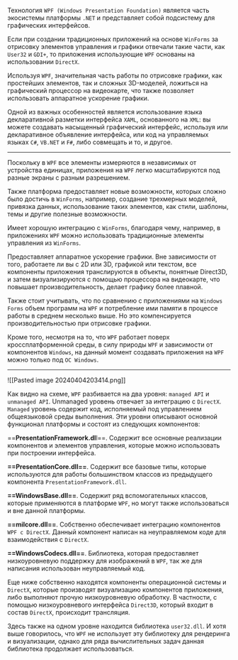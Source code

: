 Технология `WPF (Windows Presentation Foundation)` является часть экосистемы платформы `.NET` и представляет собой подсистему для графических интерфейсов.

Если при создании традиционных приложений на основе `WinForms` за отрисовку элементов управления и графики отвечали такие части, как `User32` и `GDI+`, то приложения использующие `WPF` основаны на использовании `DirectX`.

Используя `WPF`, значительная часть работы по отрисовке графики, как простейших элементов, так и сложных 3D-моделей, ложиться на графический процессор на видеокарте, что также позволяет использовать аппаратное ускорение графики.

Одной из важных особенностей является использование языка декларативной разметки интерфейса `XAML`, основанного на `XML`: вы можете создавать насыщенный графический интерфейс, используя или декларативное объявление интерфейса, или код на управляемых языках `C#`, `VB.NET` и `F#`, либо совмещать и то, и другое.

---

Поскольку в `WPF` все элементы измеряются в независимых от устройства единицах, приложения на `WPF` легко масштабируются под разные экраны с разным разрешением.

Также платформа предоставляет новые возможности, которых сложно было достичь в `WinForms`, например, создание трехмерных моделей, привязка данных, использование таких элементов, как стили, шаблоны, темы и другие полезные возможности.

Имеет хорошую интеграцию с `WinForms`, благодаря чему, например, в приложениях `WPF` можно использовать традиционные элементы управления из `WinForms`.

Предоставляет аппаратное ускорение графики. Вне зависимости от того, работаете ли вы с 2D или 3D, графикой или текстом, все компоненты приложения транслируются в объекты, понятные Direct3D, и затем визуализируются с помощью процессора на видеокарте, что повышает производительность, делает графику более плавной.

Также стоит учитывать, что по сравнению с приложениями на `Windows Forms` объем программ на `WPF` и потребление ими памяти в процессе работы в среднем несколько выше. Но это компенсируется производительностью при отрисовке графики.

Кроме того, несмотря на то, что `WPF` работает поверх кроссплатформенной среды,       в силу природы `WPF` и зависимости от компонентов `Windows`, на данный момент создавать приложения на `WPF` можно только под `ОС Windows`.

---

![[Pasted image 20240404203414.png]]

Как видно на схеме, `WPF` разбивается на два уровня: `managed API` и `unmanaged API`. 
Unmanaged уровень отвечает за интеграцию с `DirectX`. `Managed` уровень содержит код, исполняемый под управлением общеязыковой среды выполнения. Эти уровни описывают основной функционал платформы и состоят из следующих компонентов:

==**PresentationFramework.dl**l==. Содержит все основные реализации компонентов и элементов управления, которые можно использовать при построении интерфейса.

**==PresentationCore.dll==**. Содержит все базовые типы, которые используются для работы большинством классов из предыдущего компонента `PresentationFramework.dll`.

**==WindowsBase.dll==**. Содержит ряд вспомогательных классов, которые применяются в платформе `WPF`, но могут также использоваться и вне данной платформы.

**==milcore.dll==**. Собственно обеспечивает интеграцию компонентов `WPF с DirectX`. Данный компонент написан на неуправляемом коде для взаимодействия с `DirectX`.

**==WindowsCodecs.dll==**. Библиотека, которая предоставляет низкоуровневую поддержку для изображений в `WPF`, так же для написания использован неуправляемый код.

Еще ниже собственно находятся компоненты операционной системы и `DirectX`, которые производят визуализацию компонентов приложения, либо выполняют прочую низкоуровневую обработку. В частности, с помощью низкоуровневого интерфейса `Direct3D`, который входит в состав `DirectX`, происходит трансляция.

Здесь также на одном уровне находится библиотека `user32.dll`. И хотя выше говорилось, что `WPF` не использует эту библиотеку для рендеринга и визуализации, однако для ряда вычислительных задач данная библиотека продолжает использоваться.